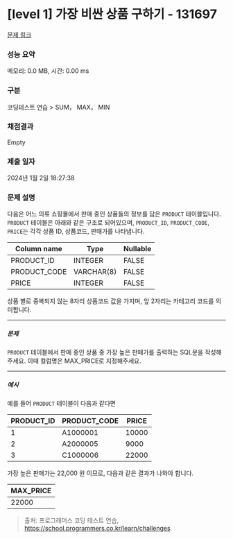 # [level 1] 가장 비싼 상품 구하기 - 131697 

[문제 링크](https://school.programmers.co.kr/learn/courses/30/lessons/131697) 

### 성능 요약

메모리: 0.0 MB, 시간: 0.00 ms

### 구분

코딩테스트 연습 > SUM， MAX， MIN

### 채점결과

Empty

### 제출 일자

2024년 1월 2일 18:27:38

### 문제 설명

<p>다음은 어느 의류 쇼핑몰에서 판매 중인 상품들의 정보를 담은 <code>PRODUCT</code> 테이블입니다. <code>PRODUCT</code> 테이블은 아래와 같은 구조로 되어있으며, <code>PRODUCT_ID</code>, <code>PRODUCT_CODE</code>, <code>PRICE</code>는 각각 상품 ID, 상품코드, 판매가를 나타냅니다.</p>
<table class="table">
        <thead><tr>
<th>Column name</th>
<th>Type</th>
<th>Nullable</th>
</tr>
</thead>
        <tbody><tr>
<td>PRODUCT_ID</td>
<td>INTEGER</td>
<td>FALSE</td>
</tr>
<tr>
<td>PRODUCT_CODE</td>
<td>VARCHAR(8)</td>
<td>FALSE</td>
</tr>
<tr>
<td>PRICE</td>
<td>INTEGER</td>
<td>FALSE</td>
</tr>
</tbody>
      </table>
<p>상품 별로 중복되지 않는 8자리 상품코드 값을 가지며, 앞 2자리는 카테고리 코드를 의미합니다.</p>

<hr>

<h5>문제</h5>

<p><code>PRODUCT</code> 테이블에서 판매 중인 상품 중 가장 높은 판매가를 출력하는 SQL문을 작성해주세요. 이때 컬럼명은 MAX_PRICE로 지정해주세요.</p>

<hr>

<h5>예시</h5>

<p>예를 들어 <code>PRODUCT</code> 테이블이 다음과 같다면</p>
<table class="table">
        <thead><tr>
<th>PRODUCT_ID</th>
<th>PRODUCT_CODE</th>
<th>PRICE</th>
</tr>
</thead>
        <tbody><tr>
<td>1</td>
<td>A1000001</td>
<td>10000</td>
</tr>
<tr>
<td>2</td>
<td>A2000005</td>
<td>9000</td>
</tr>
<tr>
<td>3</td>
<td>C1000006</td>
<td>22000</td>
</tr>
</tbody>
      </table>
<p>가장 높은 판매가는 22,000 원 이므로, 다음과 같은 결과가 나와야 합니다.</p>
<table class="table">
        <thead><tr>
<th>MAX_PRICE</th>
</tr>
</thead>
        <tbody><tr>
<td>22000</td>
</tr>
</tbody>
      </table>

> 출처: 프로그래머스 코딩 테스트 연습, https://school.programmers.co.kr/learn/challenges